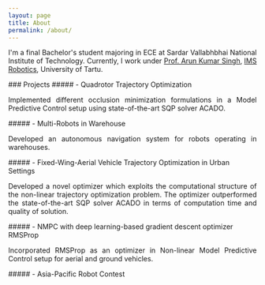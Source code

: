 ```yaml
---
layout: page
title: About
permalink: /about/
---
```

<p align="justify">
I'm a final Bachelor's student majoring in ECE at Sardar Vallabhbhai National Institute of Technology. Currently, I work under <a href="https://scholar.google.co.in/citations?user=0zgDoIEAAAAJ&hl=en">Prof. Arun Kumar Singh</a>, <a href="https://ims.ut.ee/Roboticsa">IMS Robotics</a>, University of Tartu.
</p>	
<div class="divider"></div>  
### Projects   
##### - Quadrotor Trajectory Optimization  
<p align="justify">
   Implemented different occlusion minimization formulations in a Model Predictive Control setup using state-of-the-art SQP solver ACADO. 
</p>  
##### - Multi-Robots in Warehouse
<p align="justify">
   Developed an autonomous navigation system for robots operating in warehouses. 
</p>
<div class="divider"></div>     
##### - Fixed-Wing-Aerial Vehicle Trajectory Optimization in Urban Settings  
<p align="justify">
   Developed a novel optimizer which exploits the computational structure of the non-linear trajectory optimization problem. The optimizer outperformed the state-of-the-art SQP solver ACADO in terms of computation time and quality of solution.  
</p>  
##### - NMPC with deep learning-based gradient descent optimizer RMSProp   
<p align="justify">
    Incorporated RMSProp as an optimizer in Non-linear Model Predictive Control setup for aerial and ground vehicles. 
</p>   
##### - Asia-Pacific Robot Contest     
<p align="justify">
</p>
<div class="divider"></div>
